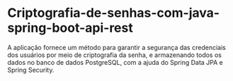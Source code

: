 # Criptografia-de-senhas-com-java-spring-boot-api-rest
A aplicação fornece um método para garantir a segurança das credenciais dos usuários por meio de criptografia da senha, e armazenando todos os dados no banco de dados PostgreSQL, com a ajuda do Spring Data JPA e Spring Security. 
